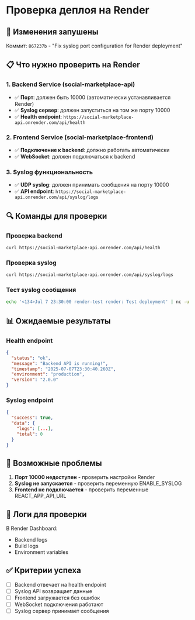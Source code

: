 # Проверка деплоя на Render

## 🚀 Изменения запушены

Коммит: `867237b` - "Fix syslog port configuration for Render deployment"

## 📋 Что нужно проверить на Render

### 1. Backend Service (social-marketplace-api)
- ✅ **Порт**: должен быть 10000 (автоматически устанавливается Render)
- ✅ **Syslog сервер**: должен запуститься на том же порту 10000
- ✅ **Health endpoint**: `https://social-marketplace-api.onrender.com/api/health`

### 2. Frontend Service (social-marketplace-frontend)
- ✅ **Подключение к backend**: должно работать автоматически
- ✅ **WebSocket**: должен подключаться к backend

### 3. Syslog функциональность
- ✅ **UDP syslog**: должен принимать сообщения на порту 10000
- ✅ **API endpoint**: `https://social-marketplace-api.onrender.com/api/syslog/logs`

## 🔍 Команды для проверки

### Проверка backend
```bash
curl https://social-marketplace-api.onrender.com/api/health
```

### Проверка syslog
```bash
curl https://social-marketplace-api.onrender.com/api/syslog/logs
```

### Тест syslog сообщения
```bash
echo '<134>Jul 7 23:30:00 render-test render: Test deployment' | nc -u social-marketplace-api.onrender.com 10000
```

## 📊 Ожидаемые результаты

### Health endpoint
```json
{
  "status": "ok",
  "message": "Backend API is running!",
  "timestamp": "2025-07-07T23:30:40.260Z",
  "environment": "production",
  "version": "2.0.0"
}
```

### Syslog endpoint
```json
{
  "success": true,
  "data": {
    "logs": [...],
    "total": 0
  }
}
```

## 🐛 Возможные проблемы

1. **Порт 10000 недоступен** - проверить настройки Render
2. **Syslog не запускается** - проверить переменную ENABLE_SYSLOG
3. **Frontend не подключается** - проверить переменные REACT_APP_API_URL

## 📝 Логи для проверки

В Render Dashboard:
- Backend logs
- Build logs
- Environment variables

## ✅ Критерии успеха

- [ ] Backend отвечает на health endpoint
- [ ] Syslog API возвращает данные
- [ ] Frontend загружается без ошибок
- [ ] WebSocket подключения работают
- [ ] Syslog сервер принимает сообщения 
